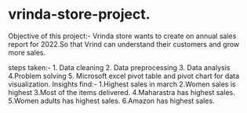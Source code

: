 # vrinda-store-project.
Objective of this project:-
                         Vrinda store wants to create on annual sales report for 2022.So that Vrind can understand
                         their customers and grow more sales.

  steps taken:-
               1. Data cleaning
               2. Data preprocessing
               3. Data analysis
               4.Problem solving
               5. Microsoft excel pivot table and pivot chart for data visualization.
Insights find:-
              1.Highest sales in march 
              2.Women sales is highest
              3.Most of the items delivered.
              4.Maharastra has highest sales.
              5.Women adults has highest sales.
              6.Amazon has highest sales.
